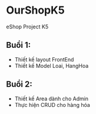 # OurShopK5
eShop Project K5

## Buổi 1:
- Thiết kế layout FrontEnd
- Thiết kế Model Loai, HangHoa

## Buổi 2:
- Thiết kế Area dành cho Admin
- Thực hiện CRUD cho hàng hóa
